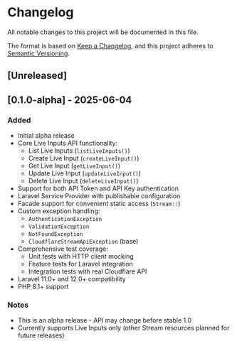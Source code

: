 # Changelog

All notable changes to this project will be documented in this file.

The format is based on [Keep a Changelog](https://keepachangelog.com/en/1.0.0/),
and this project adheres to [Semantic Versioning](https://semver.org/spec/v2.0.0.html).

## [Unreleased]

## [0.1.0-alpha] - 2025-06-04

### Added
- Initial alpha release
- Core Live Inputs API functionality:
  - List Live Inputs (`listLiveInputs()`)
  - Create Live Input (`createLiveInput()`)
  - Get Live Input (`getLiveInput()`)
  - Update Live Input (`updateLiveInput()`)
  - Delete Live Input (`deleteLiveInput()`)
- Support for both API Token and API Key authentication
- Laravel Service Provider with publishable configuration
- Facade support for convenient static access (`Stream::`)
- Custom exception handling:
  - `AuthenticationException`
  - `ValidationException`
  - `NotFoundException`
  - `CloudflareStreamApiException` (base)
- Comprehensive test coverage:
  - Unit tests with HTTP client mocking
  - Feature tests for Laravel integration
  - Integration tests with real Cloudflare API
- Laravel 11.0+ and 12.0+ compatibility
- PHP 8.1+ support

### Notes
- This is an alpha release - API may change before stable 1.0
- Currently supports Live Inputs only (other Stream resources planned for future releases)
